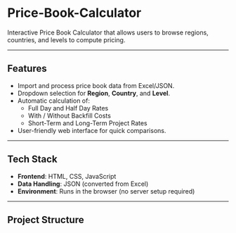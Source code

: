 # Price-Book-Calculator
Interactive Price Book Calculator that allows users to browse regions, countries, and levels to compute pricing.

---

##  Features
- Import and process price book data from Excel/JSON.
- Dropdown selection for **Region**, **Country**, and **Level**.
- Automatic calculation of:
  - Full Day and Half Day Rates
  - With / Without Backfill Costs
  - Short-Term and Long-Term Project Rates
- User-friendly web interface for quick comparisons.

---

##  Tech Stack
- **Frontend**: HTML, CSS, JavaScript  
- **Data Handling**: JSON (converted from Excel)  
- **Environment**: Runs in the browser (no server setup required)  

---

##  Project Structure
